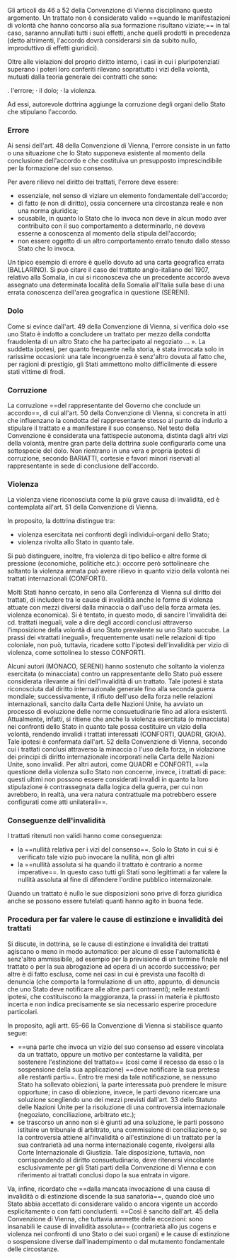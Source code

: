 Gli articoli da 46 a 52 della Convenzione di Vienna disciplinano questo argomento.
Un trattato non è considerato valido ==quando le manifestazioni di volontà che hanno concorso alla sua formazione risultano viziate;== in tal caso, saranno annullati tutti i suoi effetti, anche quelli prodotti in precedenza (detto altrimenti, l'accordo dovrà considerarsi sin da subito nullo, improduttivo di effetti giuridici).

Oltre alle violazioni del proprio diritto interno, i casi in cui i pluripotenziati superano i poteri loro conferiti rilevano soprattutto i vizi della volontà, mutuati dalla teoria generale dei contratti che sono:

. l'errore;
· il dolo;
· la violenza.

Ad essi, autorevole dottrina aggiunge la corruzione degli organi dello Stato che stipulano l'accordo.

### Errore 
Ai sensi dell'art. 48 della Convenzione di Vienna, l'errore consiste in un fatto o una situazione che lo Stato supponeva esistente al momento della conclusione dell'accordo e che costituiva un presupposto imprescindibile per la formazione del suo consenso.

Per avere rilievo nel diritto dei trattati, l'errore deve essere:
- essenziale, nel senso di viziare un elemento fondamentale dell'accordo;
-  di fatto (e non di diritto), ossia concernere una circostanza reale e non una norma giuridica;
- scusabile, in quanto lo Stato che lo invoca non deve in alcun modo aver contribuito con il suo comportamento a determinarlo, né doveva esserne a conoscenza al momento della stipula dell'accordo;
- non essere oggetto di un altro comportamento errato tenuto dallo stesso Stato che lo invoca.

Un tipico esempio di errore è quello dovuto ad una carta geografica errata (BALLARINO). Si può citare il caso del trattato anglo-italiano del 1907, relativo alla Somalia, in cui si riconosceva che un precedente accordo aveva assegnato una determinata località della Somalia all'Italia sulla base di una errata conoscenza dell'area geografica in questione (SERENI).

### Dolo
Come si evince dall'art. 49 della Convenzione di Vienna, si verifica dolo «se uno Stato è indotto a concludere un trattato per mezzo della condotta fraudolenta di un altro Stato che ha partecipato al negoziato ... ».
La suddetta ipotesi, per quanto frequente nella storia, è stata invocata solo in rarissime occasioni: una tale incongruenza è senz'altro dovuta al fatto che, per ragioni di prestigio, gli Stati ammettono molto difficilmente di essere stati vittime di frodi.

### Corruzione
La corruzione ==del rappresentante del Governo che conclude un accordo==, di cui all'art. 50 della Convenzione di Vienna, si concreta in atti che influenzano la condotta del rappresentante stesso al punto da indurlo a stipulare il trattato e a manifestare il suo consenso.
Nel testo della Convenzione è considerata una fattispecie autonoma, distinta dagli altri vizi della volontà, mentre gran parte della dottrina suole configurarla come una sottospecie del dolo.
Non rientrano in una vera e propria ipotesi di corruzione, secondo BARIATTI, cortesie e favori minori riservati al rappresentante in sede di conclusione dell'accordo.

### Violenza
La violenza viene riconosciuta come la più grave causa di invalidità, ed è contemplata all'art. 51 della Convenzione di Vienna. 

In proposito, la dottrina distingue tra:
- violenza esercitata nei confronti degli individui-organi dello Stato;
- violenza rivolta allo Stato in quanto tale.

Si può distinguere, inoltre, fra violenza di tipo bellico e altre forme di pressione (economiche, politiche etc.): occorre però sottolineare che soltanto la violenza armata può avere rilievo in quanto vizio della volontà nei trattati internazionali (CONFORTI).

Molti Stati hanno cercato, in seno alla Conferenza di Vienna sul diritto dei trattati, di includere tra le cause di invalidità anche le forme di violenza attuate con mezzi diversi dalla minaccia o dall'uso della forza armata (es. violenza economica).
Si è tentato, in questo modo, di sancire l'invalidità dei cd. trattati ineguali, vale a dire degli accordi conclusi attraverso l'imposizione della volontà di uno Stato prevalente su uno Stato succube. 
La prassi dei «trattati ineguali», frequentemente usati nelle relazioni di tipo coloniale, non può, tuttavia, ricadere sotto l'ipotesi dell'invalidità per vizio di violenza, come sottolinea lo stesso CONFORTI.

Alcuni autori (MONACO, SERENI) hanno sostenuto che soltanto la violenza esercitata (o minacciata) contro un rappresentante dello Stato può essere considerata rilevante
ai fini dell'invalidità di un trattato.
Tale ipotesi è stata riconosciuta dal diritto internazionale generale fino alla seconda guerra mondiale; successivamente, il rifiuto dell'uso della forza nelle relazioni internazionali, sancito dalla Carta delle Nazioni Unite, ha avviato un processo di evoluzione delle norme consuetudinarie fino ad allora esistenti.
Attualmente, infatti, si ritiene che anche la violenza esercitata (o minacciata) nei confronti dello Stato in quanto tale possa costituire un vizio della volontà, rendendo invalidi i trattati interessati (CONFORTI, QUADRI, GIOIA).
Tale ipotesi è confermata dall'art. 52 della Convenzione di Vienna, secondo cui i trattati conclusi attraverso la minaccia o l'uso della forza, in violazione dei principi di diritto internazionale incorporati nella Carta delle Nazioni Unite, sono invalidi.
Per altri autori, come QUADRI e CONFORTI, ==la questione della violenza sullo Stato non concerne, invece, i trattati di pace: questi ultimi non possono essere considerati invalidi in quanto la loro stipulazione è contrassegnata dalla logica della guerra, per cui non avrebbero, in realtà, una vera natura contrattuale ma potrebbero essere configurati come atti unilaterali==.

### Conseguenze dell'invalidità
I trattati ritenuti non validi hanno come conseguenza:
- la ==nullità relativa per i vizi del consenso==. Solo lo Stato in cui si è verificato tale vizio può invocare la nullità, non gli altri
- la ==nullità assoluta si ha quando il trattato è contrario a norme imperative==. In questo caso tutti gli Stati sono legittimati a far valere la nullità assoluta al fine di difendere l'ordine pubblico internaizonale.

Quando un trattato è nullo le sue disposizioni sono prive di forza giuridica anche se possono essere tutelati quanti hanno agito in buona fede.


### Procedura per far valere le cause di estinzione e invalidità dei trattati
Si discute, in dottrina, se le cause di estinzione e invalidità dei trattati agiscano o meno in modo automatico: per alcune di esse l'automaticità è senz'altro ammissibile, ad esempio per la previsione di un termine finale nel trattato o per la sua abrogazione ad opera di un accordo successivo; per altre è di fatto esclusa, come nei casi in cui è prevista una facoltà di denuncia (che comporta la formulazione di un atto, appunto, di denuncia che uno Stato deve notificare alle altre parti contraenti); nelle restanti ipotesi, che costituiscono la maggioranza, la prassi in materia è piuttosto incerta e non indica precisamente se sia necessario esperire procedure particolari.

In proposito, agli artt. 65-66 la Convenzione di Vienna si stabilisce quanto segue:
- ==una parte che invoca un vizio del suo consenso ad essere vincolata da un trattato, oppure un motivo per contestarne la validità, per sostenere l'estinzione del trattato== (così come il recesso da esso o la sospensione della sua applicazione) ==deve notificare la sua pretesa alle restanti parti==. Entro tre mesi da tale notificazione, se nessuno Stato ha sollevato obiezioni, la parte interessata può prendere le misure opportune; in caso di obiezione, invece, le parti devono ricercare una soluzione scegliendo uno dei mezzi previsti dall'art. 33 dello Statuto delle Nazioni Unite per la risoluzione di una controversia internazionale (negoziato, conciliazione, arbitrato etc.);
- se trascorso un anno non si è giunti ad una soluzione, le parti possono istituire un tribunale di arbitrato, una commissione di conciliazione o, se la controversia attiene all'invalidità o all'estinzione di un trattato per la sua contrarietà ad una norma internazionale cogente, rivolgersi alla Corte Internazionale di Giustizia. Tale disposizione, tuttavia, non corrispondendo al diritto consuetudinario, deve ritenersi vincolante esclusivamente per gli Stati parti della Convenzione di Vienna e con riferimento ai trattati conclusi dopo la sua entrata in vigore.

Va, infine, ricordato che ==dalla mancata invocazione di una causa di invalidità o di estinzione discende la sua sanatoria==, quando cioè uno Stato abbia accettato di considerare valido o ancora vigente un accordo esplicitamente o con fatti concludenti. ==Così è sancito dall'art. 45 della Convenzione di Vienna, che tuttavia ammette delle eccezioni: sono insanabili le cause di invalidità assoluta== (contrarietà allo jus cogens e violenza nei confronti di uno Stato o dei suoi organi) e le cause di estinzione o sospensione diverse dall'inadempimento o dal mutamento fondamentale delle circostanze.